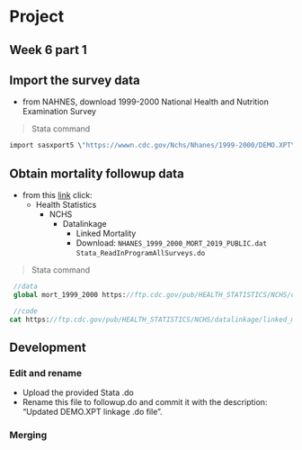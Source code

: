 # Project
## Week 6 part 1 
   ## Import the survey data 
   - from NAHNES, download 1999-2000 National Health and Nutrition Examination Survey
> Stata command 
 ```stata
 import sasxport5 \"https://wwwn.cdc.gov/Nchs/Nhanes/1999-2000/DEMO.XPT\"
 ```
   ## Obtain mortality followup data
   - from this [link](https://ftp.cdc.gov/pub/) click:
      - Health Statistics
         - NCHS
            - Datalinkage
               - Linked Mortality
               - Download:
                 `NHANES_1999_2000_MORT_2019_PUBLIC.dat`
                 `Stata_ReadInProgramAllSurveys.do`
> Stata command
```stata
 //data
 global mort_1999_2000 https://ftp.cdc.gov/pub/HEALTH_STATISTICS/NCHS/datalinkage/linked_mortality/NHANES_1999_2000_MORT_2019_PUBLIC.dat

 //code
cat https://ftp.cdc.gov/pub/HEALTH_STATISTICS/NCHS/datalinkage/linked_mortality/Stata_ReadInProgramAllSurveys.do
```

   ## Development 
   ### Edit and rename 
   - Upload the provided Stata .do 
   - Rename this file to followup.do and commit it with the description: “Updated DEMO.XPT linkage .do file”.
     

   ### Merging 
